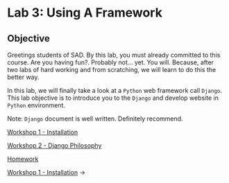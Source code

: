 # Lab 3: Using A Framework

## Objective

Greetings students of SAD. By this lab, you must already committed to this course. Are you having fun?. Probably not... yet. You will. Because, after two labs of hard working and from scratching, we will learn to do this the better way.

In this lab, we will finally take a look at a `Python` web framework call `Django`. This lab objective is to introduce you to the `Django` and develop website in `Python` environment.

Note: `Django` document is well written. Definitely recommend.

[Workshop 1 - Installation](./lab03_1.md)

[Workshop 2 - Django Philosophy](./lab03_2.md)

[Homework](./homework-3.md)

<div class="page-nav"><p class="inner">
    <span class="prev"> 
        <!-- ←
        <a href="./setup-linux.html" class="">Workshop 2 - Have accessible Linux environment</a> -->
    </span> 
    <span class="next">
        <a href="./lab03_1.html" class="">Workshop 1 - Installation</a>
        →
    </span></p>
</div>